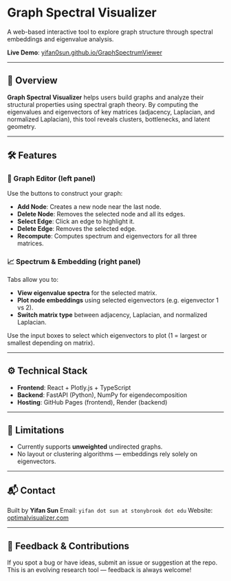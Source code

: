 # Graph Spectral Visualizer

A web-based interactive tool to explore graph structure through spectral embeddings and eigenvalue analysis.

**Live Demo**: [yifan0sun.github.io/GraphSpectrumViewer](https://yifan0sun.github.io/GraphSpectrumViewer)

---

## 🌟 Overview

**Graph Spectral Visualizer** helps users build graphs and analyze their structural properties using spectral graph theory. By computing the eigenvalues and eigenvectors of key matrices (adjacency, Laplacian, and normalized Laplacian), this tool reveals clusters, bottlenecks, and latent geometry.

---

## 🛠 Features

### 🎨 Graph Editor (left panel)

Use the buttons to construct your graph:

* **Add Node**: Creates a new node near the last node.
* **Delete Node**: Removes the selected node and all its edges.
* **Select Edge**: Click an edge to highlight it.
* **Delete Edge**: Removes the selected edge.
* **Recompute**: Computes spectrum and eigenvectors for all three matrices.

### 📈 Spectrum & Embedding (right panel)

Tabs allow you to:

* **View eigenvalue spectra** for the selected matrix.
* **Plot node embeddings** using selected eigenvectors (e.g. eigenvector 1 vs 2).
* **Switch matrix type** between adjacency, Laplacian, and normalized Laplacian.

Use the input boxes to select which eigenvectors to plot (1 = largest or smallest depending on matrix).

---

## ⚙️ Technical Stack

* **Frontend**: React + Plotly.js + TypeScript
* **Backend**: FastAPI (Python), NumPy for eigendecomposition
* **Hosting**: GitHub Pages (frontend), Render (backend)

---

## 🔬 Limitations

* Currently supports **unweighted** undirected graphs.
* No layout or clustering algorithms — embeddings rely solely on eigenvectors.

---

## 📬 Contact

Built by **Yifan Sun**
Email: `yifan dot sun at stonybrook dot edu`
Website: [optimalvisualizer.com](http://optimalvisualizer.com)

---

## 🚀 Feedback & Contributions

If you spot a bug or have ideas, submit an issue or suggestion at the repo.
This is an evolving research tool — feedback is always welcome!
